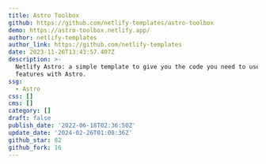 ```yaml
---
title: Astro Toolbox
github: https://github.com/netlify-templates/astro-toolbox
demo: https://astro-toolbox.netlify.app/
author: netlify-templates
author_link: https://github.com/netlify-templates
date: 2023-11-26T13:43:57.407Z
description: >-
  Netlify Astro: a simple template to give you the code you need to use Netlify
  features with Astro.
ssg:
  - Astro
css: []
cms: []
category: []
draft: false
publish_date: '2022-06-18T02:36:50Z'
update_date: '2024-02-26T01:08:36Z'
github_star: 82
github_fork: 16
---
```

